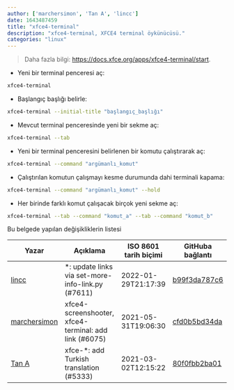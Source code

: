 ```yaml
---
author: ['marchersimon', 'Tan A', 'lincc']
date: 1643487459
title: "xfce4-terminal"
description: "xfce4-terminal, XFCE4 terminal öykünücüsü."
categories: "linux"
---
```

> Daha fazla bilgi: <https://docs.xfce.org/apps/xfce4-terminal/start>.

- Yeni bir terminal penceresi aç:

```bash
xfce4-terminal
```

- Başlangıç başlığı belirle:

```bash
xfce4-terminal --initial-title "başlangıç_başlığı"
```

- Mevcut terminal penceresinde yeni bir sekme aç:

```bash
xfce4-terminal --tab
```

- Yeni bir terminal penceresini belirlenen bir komutu çalıştırarak aç:

```bash
xfce4-terminal --command "argümanlı_komut"
```

- Çalıştırılan komutun çalışmayı kesme durumunda dahi terminali kapama:

```bash
xfce4-terminal --command "argümanlı_komut" --hold
```

- Her birinde farklı komut çalışacak birçok yeni sekme aç:

```bash
xfce4-terminal --tab --command "komut_a" --tab --command "komut_b"
```
Bu belgede yapılan değişikliklerin listesi


Yazar | Açıklama | ISO 8601 tarih biçimi | GitHuba bağlantı
------|-----|-----|-----
[lincc](mailto:46962923+blueskyson@users.noreply.github.com) | *: update links via set-more-info-link.py (#7611) | 2022-01-29T21:17:39 | [b99f3da787c6](https://github.com/tldr-pages/tldr/commit/b99f3da787c6f43a545b9cb5ebd8265b1367fbc4)
[marchersimon](mailto:50295997+marchersimon@users.noreply.github.com) | xfce4-screenshooter, xfce4-terminal: add link (#6075) | 2021-05-31T19:06:30 | [cfd0b5bd34da](https://github.com/tldr-pages/tldr/commit/cfd0b5bd34da972d7780b0b8580b3fb2af145607)
[Tan A](mailto:40173707+Yutyo@users.noreply.github.com) | xfce-*: add Turkish translation (#5333) | 2021-03-02T12:15:22 | [80f0fbb2ba01](https://github.com/tldr-pages/tldr/commit/80f0fbb2ba01e63ad3ea3a07bdaa45647f12f53d)

